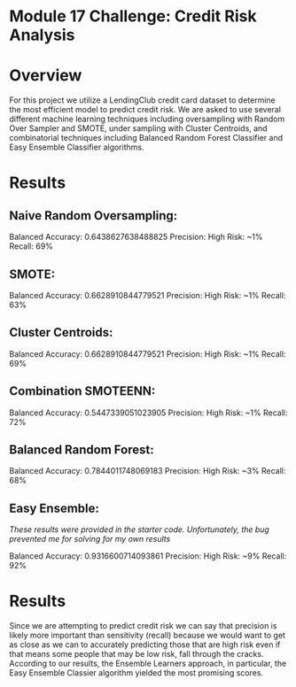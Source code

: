 # Module 17 Challenge: Credit Risk Analysis

# Overview

For this project we utilize a LendingClub credit card dataset to determine the most efficient model to predict credit risk. We are asked to use several different machine learning techniques including oversampling with Random Over Sampler and SMOTE, under sampling with Cluster Centroids, and combinatorial techniques including Balanced Random Forest Classifier and Easy Ensemble Classifier algorithms.

# Results

## Naive Random Oversampling:

Balanced Accuracy: 0.6438627638488825
Precision: High Risk: ~1%
Recall: 69%

## SMOTE:
Balanced Accuracy: 0.6628910844779521
Precision: High Risk: ~1%
Recall: 63%

## Cluster Centroids:
Balanced Accuracy: 0.6628910844779521
Precision: High Risk: ~1%
Recall: 69%

## Combination SMOTEENN:
Balanced Accuracy: 0.5447339051023905
Precision: High Risk: ~1%
Recall: 72%

## Balanced Random Forest:
Balanced Accuracy: 0.7844011748069183
Precision: High Risk: ~3%
Recall: 68%

## Easy Ensemble:
*These results were provided in the starter code. Unfortunately, the bug prevented me for solving for my own results*

Balanced Accuracy: 0.9316600714093861
Precision: High Risk: ~9%
Recall: 92%

# Results

Since we are attempting to predict credit risk we can say that precision is likely more important than sensitivity (recall) because we would want to get as close as we can to accurately predicting those that are high risk even if that means some people that may be low risk, fall through the cracks. According to our results, the Ensemble Learners approach, in particular, the Easy Ensemble Classier algorithm yielded the most promising scores.
